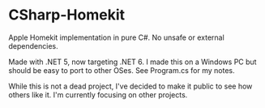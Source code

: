 # CSharp-Homekit
Apple Homekit implementation in pure C#. No unsafe or external dependencies.

Made with .NET 5, now targeting .NET 6. I made this on a Windows PC but should be easy to port to other OSes. See Program.cs for my notes.

While this is not a dead project, I've decided to make it public to see how others like it. I'm currently focusing on other projects.
